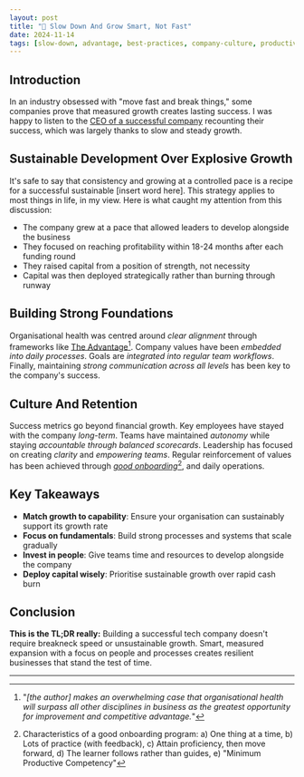 ```yaml
---
layout: post
title: "🐢 Slow Down And Grow Smart, Not Fast"
date: 2024-11-14
tags: [slow-down, advantage, best-practices, company-culture, productivity, decision-making, business-value, real-value]
---
```

<!--more-->

## Introduction
In an industry obsessed with "move fast and break things," some companies prove that measured growth creates lasting success. I was happy to listen to the [CEO of a successful company](https://saasscalingsecrets.buzzsprout.com/2172375/episodes/15926541-why-slower-growth-could-be-your-fast-track-to-success-with-roan-lavery-ceo-of-freeagent) recounting their success, which was largely thanks to slow and steady growth. 

## Sustainable Development Over Explosive Growth 
It's safe to say that consistency and growing at a controlled pace is a recipe for a successful sustainable [insert word here]. This strategy applies to most things in life, in my view. Here is what caught my attention from this discussion:  
- The company grew at a pace that allowed leaders to develop alongside the business 
- They focused on reaching profitability within 18-24 months after each funding round 
- They raised capital from a position of strength, not necessity 
- Capital was then deployed strategically rather than burning through runway 

## Building Strong Foundations
Organisational health was centred around _clear alignment_ through frameworks like [The Advantage](https://www.tablegroup.com/product/the-advantage/)[^1]. Company values have been _embedded into daily processes_. Goals are _integrated into regular team workflows_. Finally, maintaining _strong communication across all levels_ has been key to the company's success. 

## Culture And Retention
Success metrics go beyond financial growth. Key employees have stayed with the company _long-term_. Teams have maintained _autonomy_ while staying _accountable through balanced scorecards_. Leadership has focused on creating _clarity_ and _empowering teams_. Regular reinforcement of values has been achieved through _[good onboarding](https://youtube.com/watch?v=Og7NzaVpceE)_[^2], and daily operations.

## Key Takeaways
- **Match growth to capability**: Ensure your organisation can sustainably support its growth rate
- **Focus on fundamentals**: Build strong processes and systems that scale gradually
- **Invest in people**: Give teams time and resources to develop alongside the company
- **Deploy capital wisely**: Prioritise sustainable growth over rapid cash burn

## Conclusion
**This is the TL;DR really:** Building a successful tech company doesn't require breakneck speed or unsustainable growth. Smart, measured expansion with a focus on people and processes creates resilient businesses that stand the test of time.

---
[^1]: "_[the author] makes an overwhelming case that organisational health will surpass all other disciplines in business as the greatest opportunity for improvement and competitive advantage._"
[^2]: Characteristics of a good onboarding program: a) One thing at a time, b) Lots of practice (with feedback), c) Attain proficiency, then move forward, d) The learner follows rather than guides, e) "Minimum Productive Competency" 
